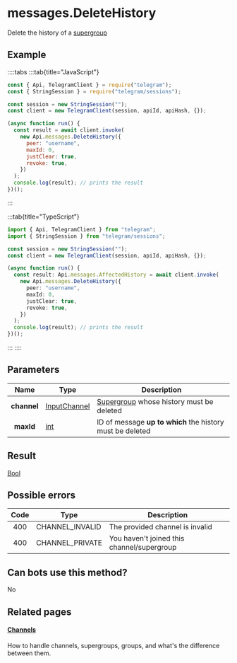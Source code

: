 # messages.DeleteHistory

Delete the history of a [supergroup](https://core.telegram.org/api/channel)

## Example

::::tabs
:::tab{title="JavaScript"}

```js
const { Api, TelegramClient } = require("telegram");
const { StringSession } = require("telegram/sessions");

const session = new StringSession("");
const client = new TelegramClient(session, apiId, apiHash, {});

(async function run() {
  const result = await client.invoke(
    new Api.messages.DeleteHistory({
      peer: "username",
      maxId: 0,
      justClear: true,
      revoke: true,
    })
  );
  console.log(result); // prints the result
})();
```

:::

:::tab{title="TypeScript"}

```ts
import { Api, TelegramClient } from "telegram";
import { StringSession } from "telegram/sessions";

const session = new StringSession("");
const client = new TelegramClient(session, apiId, apiHash, {});

(async function run() {
  const result: Api.messages.AffectedHistory = await client.invoke(
    new Api.messages.DeleteHistory({
      peer: "username",
      maxId: 0,
      justClear: true,
      revoke: true,
    })
  );
  console.log(result); // prints the result
})();
```

:::
::::

## Parameters

|    Name     | Type                                                        | Description                                                                       |
| :---------: | ----------------------------------------------------------- | --------------------------------------------------------------------------------- |
| **channel** | [InputChannel](https://core.telegram.org/type/InputChannel) | [Supergroup](https://core.telegram.org/api/channel) whose history must be deleted |
|  **maxId**  | [int](https://core.telegram.org/type/int)                   | ID of message **up to which** the history must be deleted                         |

## Result

[Bool](https://core.telegram.org/type/Bool)

## Possible errors

| Code | Type            | Description                                |
| :--: | --------------- | ------------------------------------------ |
| 400  | CHANNEL_INVALID | The provided channel is invalid            |
| 400  | CHANNEL_PRIVATE | You haven't joined this channel/supergroup |

## Can bots use this method?

No

## Related pages

#### [Channels](https://core.telegram.org/api/channel)

How to handle channels, supergroups, groups, and what's the difference between them.
